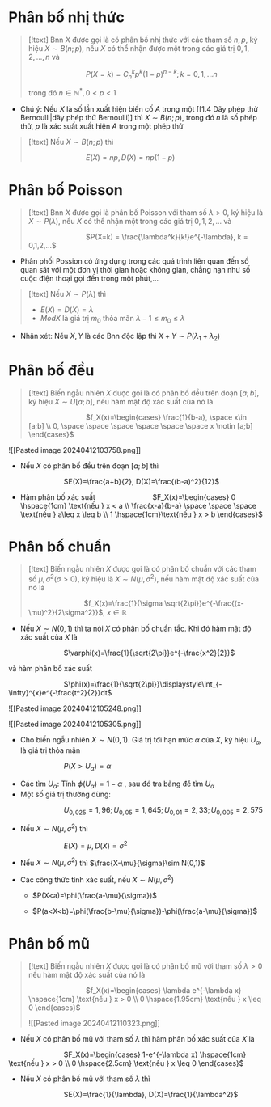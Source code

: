 
# Phân bố nhị thức

>[!text]
>Bnn $X$ được gọi là có phân bố nhị thức với các tham số $n, p$, ký hiệu $X \sim B(n;p)$, nếu $X$ có thể nhận được một trong các giá trị $0, 1, 2,...,n$ và
>
>$\hspace{3cm}$ $P(X=k) = C^k_n p^k (1-p)^{n-k}; k = 0,1,...n$
>
>trong đó $n\in \mathbb N^*, 0<p<1$

- Chú ý: Nếu $X$ là số lần xuất hiện biến cố $A$ trong một [[1.4 Dãy phép thử Bernoulli|dãy phép thử Bernoulli]] thì $X \sim B(n;p)$, trong đó $n$ là số phép thử, $p$ là xác suất xuất hiện $A$ trong một phép thử

>[!text]
>Nếu $X\sim B(n;p)$ thì
>
>$\hspace{3cm}$ $E(X) = np, D(X) = np(1-p)$

# Phân bố Poisson

>[!text]
>Bnn $X$ được gọi là phân bố Poisson với tham số $\lambda >0$, ký hiệu là $X \sim P(\lambda)$, nếu $X$ có thể nhận một trong các giá trị $0,1,2,...$ và
>
>$\hspace{3cm}$ $P(X=k) = \frac{\lambda^k}{k!}e^{-\lambda}, k = 0,1,2,...$
>

- Phân phối Possion có ứng dụng trong các quá trình liên quan đến số quan sát với một đơn vị thời gian hoặc không gian, chẳng hạn như số cuộc điện thoại gọi đến trong một phút,...

>[!text]
>Nếu $X\sim P(\lambda)$ thì
>
>+ $E(X)=D(X)=\lambda$
>+ $ModX$ là giá trị $m_0$ thỏa mãn $\lambda -1\leq m_0 \leq \lambda$

- Nhận xét: Nếu $X, Y$ là các Bnn độc lập thì $X+Y \sim P(\lambda_1+\lambda_2)$ 

# Phân bố đều

>[!text]
>Biến ngẫu nhiên $X$ được gọi là có phân bố đều trên đoạn $[a;b]$, ký hiệu $X\sim U[a;b]$, nếu hàm mật độ xác suất của nó là
>
>$\hspace{3cm}$ $f_X(x)=\begin{cases} \frac{1}{b-a}, \space x\in [a;b] \\ 0, \space \space \space \space \space \space x \notin [a;b] \end{cases}$

![[Pasted image 20240412103758.png]]

- Nếu $X$ có phân bố đều trên đoạn $[a;b]$ thì

$\hspace{3cm}$$E(X)=\frac{a+b}{2}, D(X)=\frac{(b-a)^2}{12}$ 

- Hàm phân bố xác suất
$\hspace{3cm}$$F_X(x)=\begin{cases} 0 \hspace{1cm} \text{nếu } x < a \\ \frac{x-a}{b-a} \space \space \space \text{nếu } a\leq x \leq b \\ 1  \hspace{1cm}\text{nếu } x > b \end{cases}$

# Phân bố chuẩn

>[!text]
>Biến ngẫu nhiên $X$ được gọi là có phân bố chuẩn với các tham số $\mu, \sigma ^2 (\sigma > 0)$, ký hiệu là $X\sim N(\mu,\sigma ^2)$, nếu hàm mật độ xác suất của nó là
>
>$\hspace{3cm}$$f_X(x)=\frac{1}{\sigma \sqrt{2\pi}}e^{-\frac{(x-\mu)^2}{2\sigma^2}}$, $x\in \mathbb R$

- Nếu $X\sim N(0,1)$ thì ta nói $X$ có phân bố chuẩn tắc. Khi đó hàm mật độ xác suất của $X$ là

$\hspace{3cm}$$\varphi(x)=\frac{1}{\sqrt{2\pi}}e^{-\frac{x^2}{2}}$

và hàm phân bố xác suất

$\hspace{3cm}$$\phi(x)=\frac{1}{\sqrt{2\pi}}\displaystyle\int_{-\infty}^{x}e^{-\frac{t^2}{2}}dt$ 

 ![[Pasted image 20240412105248.png]]

![[Pasted image 20240412105305.png]]

- Cho biến ngẫu nhiên $X\sim N(0,1)$. Giá trị tới hạn mức $\alpha$ của $X$, ký hiệu $U_\alpha$, là giá trị thỏa mãn

$\hspace{3cm}$$P(X>U_\alpha)=\alpha$

- Các tìm $U_\alpha$: Tính $\phi(U_\alpha)=1-\alpha$ , sau đó tra bảng để tìm $U_\alpha$ 
- Một số giá trị thường dùng:

$\hspace{3cm}$$U_{0,025}=1,96; U_{0,05}=1,645; U_{0,01}=2,33; U_{0,005}=2,575$ 

- Nếu $X\sim N(\mu, \sigma^2)$ thì

$\hspace{3cm}$$E(X)=\mu,D(X)=\sigma^2$

- Nếu $X\sim N(\mu,\sigma^2)$ thì $\frac{X-\mu}{\sigma}\sim N(0,1)$

- Các công thức tính xác suất, nếu $X\sim N(\mu, \sigma^2)$ 

	+ $P(X<a)=\phi(\frac{a-\mu}{\sigma})$

	+ $P(a<X<b)=\phi(\frac{b-\mu}{\sigma})-\phi(\frac{a-\mu}{\sigma})$ 

# Phân bố mũ

>[!text]
>Biến ngẫu nhiên $X$ được gọi là có phân bố mũ với tham số $\lambda > 0$ nếu hàm mật độ xác suất của nó là
>
>$\hspace{3cm}$ $f_X(x)=\begin{cases} \lambda e^{-\lambda x} \hspace{1cm} \text{nếu } x > 0 \\ 0 \hspace{1.95cm} \text{nếu } x \leq 0 \end{cases}$
>
>![[Pasted image 20240412110323.png]]

- Nếu $X$ có phân bố mũ với tham số $\lambda$ thì hàm phân bố xác suất của $X$ là 

$\hspace{3cm}$$F_X(x)=\begin{cases} 1-e^{-\lambda x} \hspace{1cm} \text{nếu } x > 0 \\ 0 \hspace{2.5cm} \text{nếu } x \leq 0   \end{cases}$

- Nếu $X$ có phân bố mũ với tham số $\lambda$ thì

$\hspace{3cm}$$E(X)=\frac{1}{\lambda}, D(X)=\frac{1}{\lambda^2}$




